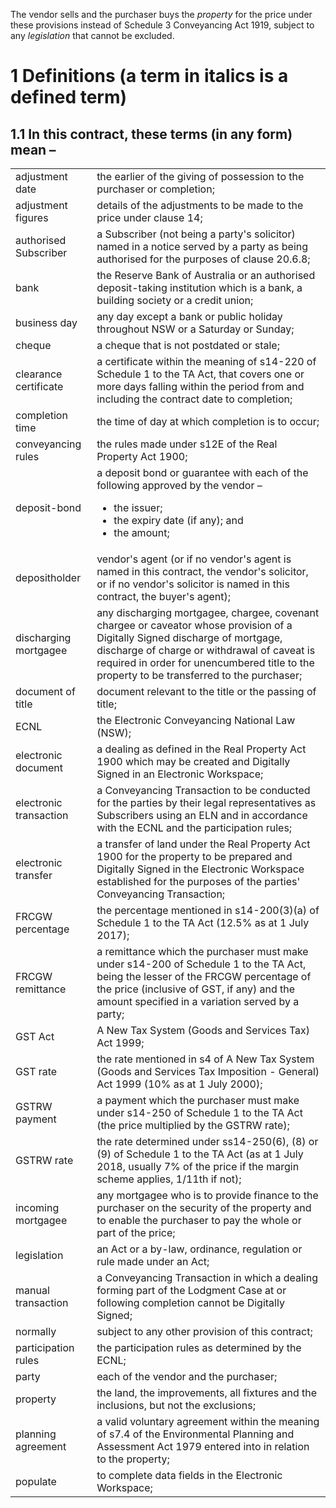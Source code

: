 The vendor sells and the purchaser buys the *property* for the price under these provisions instead of Schedule 3 Conveyancing Act 1919, subject to any *legislation* that cannot be excluded.

# 1 Definitions (a term in italics is a defined term)

## 1.1 In this contract, these terms (in any form) mean –

<table><tr><td>adjustment date</td><td>the earlier of the giving of possession to the purchaser or completion;</td></tr><tr><td>adjustment figures</td><td>details of the adjustments to be made to the price under clause 14;</td></tr><tr><td>authorised Subscriber</td><td>a Subscriber (not being a party's solicitor) named in a notice served by a party as being authorised for the purposes of clause 20.6.8;</td></tr><tr><td>bank</td><td>the Reserve Bank of Australia or an authorised deposit-taking institution which is a bank, a building society or a credit union;</td></tr><tr><td>business day</td><td>any day except a bank or public holiday throughout NSW or a Saturday or Sunday;</td></tr><tr><td>cheque</td><td>a cheque that is not postdated or stale;</td></tr><tr><td>clearance certificate</td><td>a certificate within the meaning of s14-220 of Schedule 1 to the TA Act, that covers one or more days falling within the period from and including the contract date to completion;</td></tr><tr><td>completion time</td><td>the time of day at which completion is to occur;</td></tr><tr><td>conveyancing rules</td><td>the rules made under s12E of the Real Property Act 1900;</td></tr><tr><td>deposit-bond</td><td>a deposit bond or guarantee with each of the following approved by the vendor –<ul><li>the issuer;</li><li>the expiry date (if any); and</li><li>the amount;</li></ul></td></tr><tr><td>depositholder</td><td>vendor's agent (or if no vendor's agent is named in this contract, the vendor's solicitor, or if no vendor's solicitor is named in this contract, the buyer's agent);</td></tr><tr><td>discharging mortgagee</td><td>any discharging mortgagee, chargee, covenant chargee or caveator whose provision of a Digitally Signed discharge of mortgage, discharge of charge or withdrawal of caveat is required in order for unencumbered title to the property to be transferred to the purchaser;</td></tr><tr><td>document of title</td><td>document relevant to the title or the passing of title;</td></tr><tr><td>ECNL</td><td>the Electronic Conveyancing National Law (NSW);</td></tr><tr><td>electronic document</td><td>a dealing as defined in the Real Property Act 1900 which may be created and Digitally Signed in an Electronic Workspace;</td></tr><tr><td>electronic transaction</td><td>a Conveyancing Transaction to be conducted for the parties by their legal representatives as Subscribers using an ELN and in accordance with the ECNL and the participation rules;</td></tr><tr><td>electronic transfer</td><td>a transfer of land under the Real Property Act 1900 for the property to be prepared and Digitally Signed in the Electronic Workspace established for the purposes of the parties' Conveyancing Transaction;</td></tr><tr><td>FRCGW percentage</td><td>the percentage mentioned in s14-200(3)(a) of Schedule 1 to the TA Act (12.5% as at 1 July 2017);</td></tr><tr><td>FRCGW remittance</td><td>a remittance which the purchaser must make under s14-200 of Schedule 1 to the TA Act, being the lesser of the FRCGW percentage of the price (inclusive of GST, if any) and the amount specified in a variation served by a party;</td></tr><tr><td>GST Act</td><td>A New Tax System (Goods and Services Tax) Act 1999;</td></tr><tr><td>GST rate</td><td>the rate mentioned in s4 of A New Tax System (Goods and Services Tax Imposition - General) Act 1999 (10% as at 1 July 2000);</td></tr><tr><td>GSTRW payment</td><td>a payment which the purchaser must make under s14-250 of Schedule 1 to the TA Act (the price multiplied by the GSTRW rate);</td></tr><tr><td>GSTRW rate</td><td>the rate determined under ss14-250(6), (8) or (9) of Schedule 1 to the TA Act (as at 1 July 2018, usually 7% of the price if the margin scheme applies, 1/11th if not);</td></tr><tr><td>incoming mortgagee</td><td>any mortgagee who is to provide finance to the purchaser on the security of the property and to enable the purchaser to pay the whole or part of the price;</td></tr><tr><td>legislation</td><td>an Act or a by-law, ordinance, regulation or rule made under an Act;</td></tr><tr><td>manual transaction</td><td>a Conveyancing Transaction in which a dealing forming part of the Lodgment Case at or following completion cannot be Digitally Signed;</td></tr><tr><td>normally</td><td>subject to any other provision of this contract;</td></tr><tr><td>participation rules</td><td>the participation rules as determined by the ECNL;</td></tr><tr><td>party</td><td>each of the vendor and the purchaser;</td></tr><tr><td>property</td><td>the land, the improvements, all fixtures and the inclusions, but not the exclusions;</td></tr><tr><td>planning agreement</td><td>a valid voluntary agreement within the meaning of s7.4 of the Environmental Planning and Assessment Act 1979 entered into in relation to the property;</td></tr><tr><td> populate</td><td>to complete data fields in the Electronic Workspace;</td></tr></table>